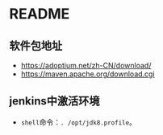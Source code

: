 # README

## 软件包地址
- https://adoptium.net/zh-CN/download/
- https://maven.apache.org/download.cgi

## jenkins中激活环境
- `shell`命令：`. /opt/jdk8.profile`。